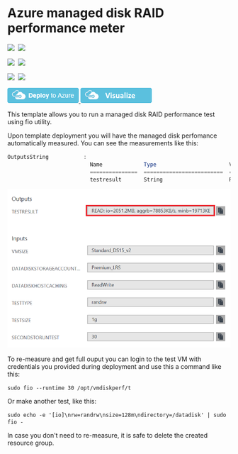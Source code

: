 # Azure managed disk RAID performance meter

<IMG SRC="https://azurequickstartsservice.blob.core.windows.net/badges/managed-disk-raid-performance-meter/PublicLastTestDate.svg" />&nbsp;
<IMG SRC="https://azurequickstartsservice.blob.core.windows.net/badges/managed-disk-raid-performance-meter/PublicDeployment.svg" />&nbsp;

<IMG SRC="https://azurequickstartsservice.blob.core.windows.net/badges/managed-disk-raid-performance-meter/FairfaxLastTestDate.svg" />&nbsp;
<IMG SRC="https://azurequickstartsservice.blob.core.windows.net/badges/managed-disk-raid-performance-meter/FairfaxDeployment.svg" />&nbsp;

<IMG SRC="https://azurequickstartsservice.blob.core.windows.net/badges/managed-disk-raid-performance-meter/BestPracticeResult.svg" />&nbsp;
<IMG SRC="https://azurequickstartsservice.blob.core.windows.net/badges/managed-disk-raid-performance-meter/CredScanResult.svg" />&nbsp;

<a href="https://portal.azure.com/#create/Microsoft.Template/uri/https%3A%2F%2Fraw.githubusercontent.com%2FAzure%2Fazure-quickstart-templates%2Fmaster%2Fmanaged-disk-raid-performance-meter%2Fazuredeploy.json" target="_blank">
    <img src="https://raw.githubusercontent.com/Azure/azure-quickstart-templates/master/1-CONTRIBUTION-GUIDE/images/deploytoazure.png"/>
</a>
<a href="http://armviz.io/#/?load=https%3A%2F%2Fraw.githubusercontent.com%2FAzure%2Fazure-quickstart-templates%2Fmaster%2Fmanaged-disk-raid-performance-meter%2Fazuredeploy.json" target="_blank">
    <img src="https://raw.githubusercontent.com/Azure/azure-quickstart-templates/master/1-CONTRIBUTION-GUIDE/images/visualizebutton.png"/>
</a>


This template allows you to run a managed disk RAID performance test using fio utility.

Upon template deployment you will have the managed disk perfomance automatically measured. You can see the measurements like this:

```powershell
OutputsString           : 
                          Name             Type                       Value     
                          ===============  =========================  ==========
                          testresult       String                     READ: io=2051.2MB, aggrb=78853KB/s, minb=19713KB/s, maxb=20024KB/s, mint=26222msec, maxt=26636msec; WRITE: io=2044.9MB, aggrb=78613KB/s, minb=19653KB/s, maxb=19963KB/s, mint=26222msec, maxt=26636msec;
```

![alt text](images/diskperformance.png "Disk performance measurement output")

To re-measure and get full ouput you can login to the test VM with credentials you provided during deployment and use this a command like this:

```shell
sudo fio --runtime 30 /opt/vmdiskperf/t
```

Or make another test, like this:

```shell
sudo echo -e '[io]\nrw=randrw\nsize=128m\ndirectory=/datadisk' | sudo fio -

```

In case you don't need to re-measure, it is safe to delete the created resource group.


